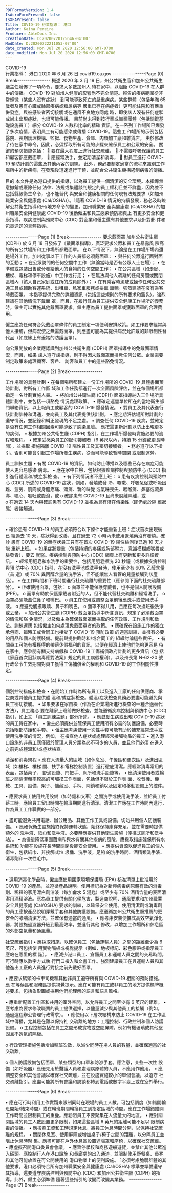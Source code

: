 ```yaml
---
PDFFormatVersion: 1.4
IsAcroFormPresent: false
IsXFAPresent: false
Title: COVID-19 行業指導： 港口
Author: Kaina Pereira
Producer: AbleDocs Inc.
CreationDate: D:20200720125646-04'00'
ModDate: D:20200722211053-07'00'
date_created: Mon Jul 20 2020 12:56:00 GMT-0700
date_modified: Mon Jul 20 2020 12:56:00 GMT-0700
---
```

COVID-19  
行業指導： 
港口 
2020 年 6 月 26 日 
covid19.ca.gov 
----------------Page (0) Break----------------
概述 
2020 年 3 月 19 日，州公共衛生官和加州公共衛生廳主任發佈了一項命令，要求大多數加州人
待在家中，以阻斷 COVID-19 在人群中的傳播。 
COVID-19 對加州人健康的影響尚不完全清楚。報告的疾病範圍從非常輕微（某些人沒有症狀）
到可能導致死亡的嚴重疾病。某些群體（包括年滿 65 歲者及患有心臟或肺部疾病或糖尿病等
嚴重已存在病症者）更可能住院和有嚴重併發症。與被感染者密切接觸或在通風不良地方同處
時，即使該人沒有任何症狀或尚未出現症狀，也很可能傳播。 
目前尚未得到按行業或職業團體（包括關鍵基礎設施員工）細分 COVID-19 人數和比率的精確
資訊。在一系列工作場所已爆發了多次疫情，表明員工有可能感染或傳播 COVID-19。這些工
作場所的示例包括醫院、長期護理機構、監獄、食物生產、倉庫、肉類加工廠和雜貨店。 
由於修改了待在家中命令，因此，必須採取所有可能的步驟來確保員工和公眾的安全。 
關鍵的預防措施包括： 
 要在最大程度上進行社交疏離， 
 不需要呼吸保護的員工和顧客都應戴面罩， 
 應經常洗手，並定期清潔和消毒， 
 對員工進行 COVID-19 預防計劃的這些及其他內容的訓練。 
此外，務必要制定適當的流程來識別工作場所中的新疾病，在發現後迅速進行干預，並配合公共衛生機構遏制病毒的傳播。
 
目的 
本文件是為港口提供的指導，以為員工提供一個清潔的安全環境。本指導無意撤銷或廢除任何
法律、法規或集體談判規定的員工權利且並不詳盡，因為並不包括縣級衛生命令，也不能替代
與安全和健康相關的任何現有法規要求（如加州職業安全與健康處 (Cal/OSHA)）。1隨著 
COVID-19 情況的持續發展，務必及時瞭解公共衛生指導和州/地方命令的變更。加州職業安
全與健康處 (Cal/OSHA) 的加州職業安全與健康處 COVID-19 後勤僱主和員工感染預防網頁上
有更多安全和健康指導。疾病控制與預防中心 (CDC) 對企業和僱主還有其他要求以及針對郵
件和包裹送送的具體指導。 
              
----------------Page (1) Break----------------
要求戴面罩
加州公共衛生廳 (CDPH) 於 6 月 18 日發佈了《戴面罩指導》，廣泛要求公眾和員工在暴露風
險高的所有公共場所和工作場所都戴面罩。 
在以下情況下，無論是在工作場所場內還是場外工作，加州從事以下工作的人員都必須戴面罩： 
• 與任何公眾進行面對面的互動； 
• 在公眾訪問的任何空間中工作（無論當時是否有公眾人士在場）； 
• 在準備或包裝出售或分發給他人的食物的任何空間工作； 
• 在公共區域（如走廊、樓梯、電梯和停車設施）中工作或行走； 
• 在無法與他人疏離的任何房間或關閉區域內（該人自己家庭或住所的成員除外）； 
• 在有乘客時駕駛或操作任何公共交通工具或輔助客運系統、出租車、私家車服務或拼車
車輛。強烈建議在沒有乘客時戴面罩。 
本指導提供完整的詳細資訊（包括這些規則的所有要求和豁免）。強烈建議在其他情況下戴面
罩，而且，在履行其為員工提供安全健康工作場所的義務時，僱主可以實施其他戴面罩要求。僱主應為員工提供面罩或獲取面罩的合理費用。
 
僱主應為任何符合免戴面罩條件的員工制定一項便利安排政策。如工作要求經常與他人接觸，但病況使之無需戴面罩，則應盡可能為其提供病況允許戴的非限制性替代品（如底緣上有垂褶的防護面罩）。
 
向公眾開放的企業應認識到加州公共衛生廳 (CDPH) 面罩指導中的免戴面罩情況，而且，如果
該人遵守該指導，則不得因未戴面罩而排斥任何公眾。企業需要制定政策來處理顧客、客戶、
訪客和員工中的這些豁免情況。 
 
 
 
----------------Page (2) Break----------------
 
 
工作場所的具體計劃 
• 在每個場所都建立一份工作場所的 COVID-19 具體書面預防計劃，對所有工作區
域和工作任務都進行一次全面風險評估，並在每個場所都指定一名計劃實施人員。 
• 將加州公共衛生廳 (CDPH) 面罩指導納入工作場所具體計劃中，並包括一項豁免
情況處理政策。 
• 應確定運營單位所在的當地衛生部門聯絡資訊，以上報員工或顧客的 COVID-19 
爆發情況。 
• 對員工及其代表進行該計劃訓練和溝通，並向員工及其代表提供該計劃。 
• 應定期評估場所對計劃的遵守情況，並記錄和糾正發現的不足之處。 
• 調查任何 COVID-19 疾病，並確定是否有任何工作相關因素可能導致了感染風險。
應按需更新計劃以防止出現更多的病例。 
• 根據加州公共衛生廳 (CDPH) 指引，在工作場所爆發時實施必要的流程和規程。 
• 確定受感染員工的密切接觸者（6 英尺以內，持續 15 分鐘或更長時間），並採取
措施隔離 COVID-19 陽性員工及其密切接觸者。 
• 務必遵守以下指引。否則可能會引起工作場所發生疾病，從而可能導致暫時關閉
或限制運營。 
 
 
員工訓練主題 
• 有關 COVID-19 的資訊，如何防止傳播以及哪些已存在病症可能使人更容易感染
病毒。 
• 應在家中自檢，包括根據疾病控制與預防中心 (CDC) 指引進行體溫和/或症狀檢
查。 
• 有下列情況者不應上班： 
o 患有疾病控制與預防中心 (CDC) 所述的 COVID-19 症狀，例如，發燒或發
冷、咳嗽、呼吸急促或呼吸困難、疲勞、肌肉或身體疼痛、頭痛、新的味覺
或氣味喪失、咽喉痛、鼻塞或流鼻涕、噁心、嘔吐或腹瀉，或 
o 確診患有 COVID-19 且尚未脫離隔離，或  
o 在過去 14 天內與確診患有 COVID-19 並視為具有潛在傳染性（即仍處於隔
離狀態）者接觸過。 
 
----------------Page (3) Break----------------
 
• 確診患有 COVID-19 的員工必須符合以下條件才能重新上班：症狀首次出現後已
經過去 10 天，症狀得到改善，且在過去 72 小時內未使用退燒藥沒有發燒。確診
患有 COVID-19 的無症狀員工只有在首次 COVID-19 陽性檢測後已過 10 天才能
重新上班。 
• 如果症狀變重（包括持續的疼痛或胸部壓力、意識模糊或嘴唇或臉發青），要去
就醫。疾病控制與預防中心 (CDC) 網頁上有更新和更多詳細資訊。 
• 經常用肥皂和水洗手的重要性，包括用肥皂擦洗 20 秒鐘（或根據疾病控制與預
防中心 (CDC) 指引，在沒有洗手池或洗手台時，使用至少有 60% 乙醇含量（首
選）或 70% 異丙醇含量的洗手液，但不能讓無人看管的兒童接觸到該產品）。 
• 在工作時間和下班時間進行社交疏離的重要性（應參閱下面的社交疏離部分）。 
• 正確使用面罩，包括： 
o 面罩並不能保護穿戴者，也不是個人防護設備 (PPE)。 
o 面罩有助於保護穿戴者附近的人，但不能代替社交疏離和經常洗手。 
o 面罩必須能蓋住鼻子和嘴巴。 
o 員工在使用或調整面罩前後應洗手或使用洗手液。 
o 應避免觸摸眼睛、鼻子和嘴巴。 
o 面罩不得共用，且應在每次換班後洗淨或丟棄。 
• 加州公共衛生廳 (CDPH) 戴面罩指導中所含資訊，規定了必須戴面罩的情況和豁
免情況，以及僱主為確保戴面罩而採取的任何政策、工作規則和做法。訓練還應
包括僱主如何處理免戴面罩者的政策。 
• 應確保在設施工作的獨立承包商、臨時工或合同工也接受了 COVID-19 預防政策
的適當訓練，並擁有必要的用品和個人防護裝備。提前與提供臨時和/或合同工的
組織討論這些責任。 
• 有關員工可能有權獲得的帶薪休假福利的資訊，以便在經濟上使他們能夠更容易
待在家中。應參閱有關支持病假和 COVID-19 工傷補償政府計劃的更多資訊（包
括《家庭首次冠狀病毒應對法案》規定的員工病假權利），以及州長第 N-62-20 
號行政命令生效期間對員工獲得工傷補償金的權利和 COVID-19 的工作相關性推
定。 
 
                
----------------Page (4) Break----------------
 
個別控制措施和檢查
• 在開始工作時為所有員工以及進入工廠的任何供應商、承包商或其他員工提供體
溫和/或症狀檢查。體溫/症狀檢查員務必要盡可能避免與員工密切接觸。 
• 如果要求在家自檢（作為在企業場所進行檢查的一種合適替代方法），員工務必
要在離家上班前做好檢查，並能遵循疾病控制與預防中心 (CDC) 指引，如上文
「員工訓練主題」部分所述。 
• 應鼓勵生病或出現 COVID-19 症狀的員工待在家中。 
• 僱主必須提供並確保員工使用所有必需的防護設備，必要時包括眼部防護和手套。 
• 僱主應考慮使用一次性手套可能有助於補充經常洗手或使用洗手液的情況，例如，
在檢查他人症狀或處理經常接觸物品的員工 
• 進入港口設施的非員工應僅限於管理人員分類為必不可少的人員，並且他們必須
在進入之前完成體溫和/或症狀檢查。 
 
 
清潔和消毒規程 
• 應在人流量大的區域（如休息室、午餐區和更衣區）及進出區域（如樓梯、樓梯
間、扶手和電梯控制裝置）進行徹底清潔。應經常消毒常用的表面，包括桌子、
舒適設施、門把手、廁所和洗手設施等。 
• 應清潔使用者或輪班之間清潔頻率較高的可觸摸工作表面，包括但不限於工作表
面、收音機、機械、工具、設備、架子、儲藏室、手柄、閂鎖和鎖以及固定和移動設備上的控件。
 
• 應要求員工使用共用設備（如時鐘和叉車）之間洗手或使用洗手液，並給員工付
薪工時。應給員工留出時間在輪班期間進行清潔。清潔工作應在工作時間內進行，作為員工工作職責的一部分。
 
• 盡可能避免共用電話、辦公用品、其他工作工具或設備。切勿共用個人防護裝備。 
• 應確保衛生設施始終保持運轉狀態，始終保持庫存充足，並在需要時提供額外的
洗手液、紙巾和洗手液。必要時應提供其他衛生設施（便攜式廁所和洗手站）。 
• 為儘量降低軍團菌病和與水有關其他疾病的風險，應採取措施確保所有水系統和
功能在設施在長時間關閉後能安全使用。 
• 應提供資源以促進員工的個人衛生，包括紙巾、非接觸式垃 圾桶、洗手液，足夠
的洗手時間、酒精類洗手液、消毒劑和一次性毛巾。 
 
----------------Page (5) Break----------------
 
• 選用消毒化學品時，僱主應使用國家環境保護局 (EPA) 核准清單上批准用於 
COVID-19 的產品，並遵循產品說明。使用標記為對新興病毒病原體有效的消毒
劑、稀釋的家用漂白劑溶液（每加侖水 5 湯匙）或至少有 70% 酒精含量的表面清
潔用酒精溶液。應為員工提供有關化學危害、製造商說明、通風要求和加州職業
安全與健康處 (Cal/OSHA) 要求的訓練，以確保安全使用。使用清潔劑或消毒劑
的員工應按產品說明穿戴手套和其他防護設備。應遵循加州公共衛生廳推薦的更
安全的哮喘清潔方法，並確保有適當的通風。 
• 應考慮安裝便攜式高效空氣淨化器，將設施過濾器升級到最高效率，並進行其他
修改，以增加工作場所和休息區的外部空氣量和通風量。 
 
 
社交疏離指引 
• 應採取措施，以確保員工（包括運輸人員）之間的距離至少為 6 英尺，可包括使
用實物隔板或視覺提示（例如，地板標記、彩色膠帶或指示員工應站在哪里的標
誌）。 
• 應減少港口員工、倉儲員工和運輸人員之間的交易時間。可行時應以數字方式執
行門口檢入和文書工作。強烈建議員工在與運輸人員和其他進出工廠的人員進行對接之前先戴好面罩。
 
• 應要求碼頭的卡車司機和其他非員工遵守所有與 COVID-19 相關的預防措施。應
在等候區和服務區提供視覺提示。應在可能有員工或非員工的地方提供標牌概述要求，包括象形圖或採用他們能理解的語言和語言風格。
 
• 應重新配置工作區和共用的室外空間，以允許員工之間至少有 6 英尺的距離。 
• 應考慮為要求修改職責的員工提供選擇，以儘量減少與其他員工的接觸（例如，
通過遠程辦公管理行政需求）。 
• 應使用以下層次結構來防止 COVID-19 在工作區域中傳播，尤其是在難以保持社
交疏離的地方：工程控制、行政控制和個人防護設備。 
o 工程控制包括在員工之間形成實物或空間屏障，例如有機玻璃或其他堅固且不透氣的隔板。
 
o 行政管理措施包括增加輪班次數，以減少同時在場人員的數量，並確保適當的社交疏離。
 
o 個人防護設備包括面罩、某些類型的口罩和防滲手套。應注意，某些一次性
設備（如呼吸器）應優先用於醫護人員和處理病原體的人員，不應用作他用。 
• 應調整安全和其他會議以確保社交疏離，並在設施實施較小的單個會議，以遵守
社交疏離指引。應盡可能將所有會議和訪談都轉到電話或數字平臺上或在室外舉行。
 
----------------Page (6) Break----------------
 
• 應在可行時利用工作實踐來限制同時在現場的員工人數。可包括調度（如錯開輪
班開始/結束時間）或在輪班期間輪換員工到指定區域的時間。應在工作場錯錯開
工作時間並限制員工的重疊。應勸阻員工不要聚集在人流量大的地區。 
• 應對關閉區域的員工人數設置更多限制，如果這些區域 6 英尺的距離可能不足以
限制病毒的傳播。 
• 應按照工資和工時規定休息，將員工休息時間分開，以保持社交疏離的規程。 
• 關閉休息室、使用屏障或增加桌子/椅子之間的距離，以分隔員工並阻止休息時聚
集。應盡可能在戶外休息區設置遮陽罩和座椅，以確保社交疏離。 
• 應虛擬召開港口委員會會議。 
• 應暫停學校和商務遊船遊覽，並禁止其他公眾進入碼頭。應控制行人在港口設施
和長廊處的出入通道，並限制使用野餐桌、長凳和其他可能放置在可公開使用的
港口物業上的便利設施。 
1必須考慮脆弱群體的其他要求。港口必須符合所有加州職業安全與健康處 (Cal/OSHA) 標準並準備遵守
其指導，還要遵守疾病控制與預防中心 (CDC) 和加州公共衛生廳 (CDPH) 的指導。此外，僱主必須準備
隨著這些指引的改變而改變其業務。 
----------------Page (7) Break----------------
